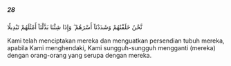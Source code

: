 ##### 28

<span class="ayah">نَّحْنُ خَلَقْنَٰهُمْ وَشَدَدْنَآ أَسْرَهُمْ ۖ وَإِذَا شِئْنَا بَدَّلْنَآ أَمْثَٰلَهُمْ تَبْدِيلًا</span>

<span class="ayah_translation">Kami telah menciptakan mereka dan menguatkan persendian tubuh mereka, apabila Kami menghendaki, Kami sungguh-sungguh mengganti (mereka) dengan orang-orang yang serupa dengan mereka.</span>
